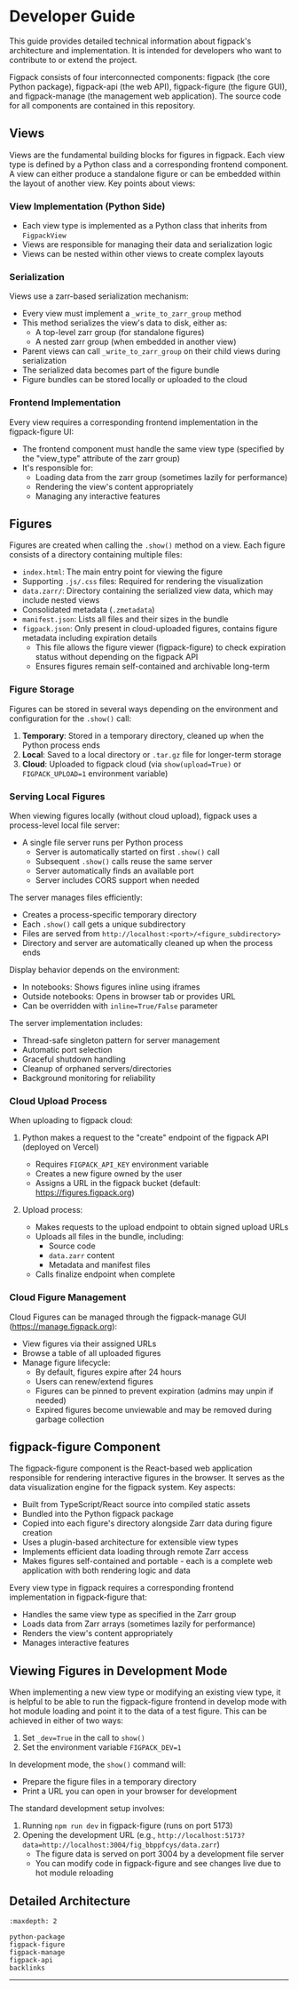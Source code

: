 # Developer Guide

This guide provides detailed technical information about figpack's architecture and implementation. It is intended for developers who want to contribute to or extend the project.

Figpack consists of four interconnected components: figpack (the core Python package), figpack-api (the web API), figpack-figure (the figure GUI), and figpack-manage (the management web application). The source code for all components are contained in this repository.

## Views

Views are the fundamental building blocks for figures in figpack. Each view type is defined by a Python class and a corresponding frontend component. A view can either produce a standalone figure or can be embedded within the layout of another view. Key points about views:

### View Implementation (Python Side)

- Each view type is implemented as a Python class that inherits from `FigpackView`
- Views are responsible for managing their data and serialization logic
- Views can be nested within other views to create complex layouts

### Serialization

Views use a zarr-based serialization mechanism:

- Every view must implement a `_write_to_zarr_group` method
- This method serializes the view's data to disk, either as:
  - A top-level zarr group (for standalone figures)
  - A nested zarr group (when embedded in another view)
- Parent views can call `_write_to_zarr_group` on their child views during serialization
- The serialized data becomes part of the figure bundle
- Figure bundles can be stored locally or uploaded to the cloud

### Frontend Implementation

Every view requires a corresponding frontend implementation in the figpack-figure UI:

- The frontend component must handle the same view type (specified by the "view_type" attribute of the zarr group)
- It's responsible for:
  - Loading data from the zarr group (sometimes lazily for performance)
  - Rendering the view's content appropriately
  - Managing any interactive features

## Figures

Figures are created when calling the `.show()` method on a view. Each figure consists of a directory containing multiple files:

- `index.html`: The main entry point for viewing the figure
- Supporting `.js/.css` files: Required for rendering the visualization
- `data.zarr/`: Directory containing the serialized view data, which may include nested views
- Consolidated metadata (`.zmetadata`)
- `manifest.json`: Lists all files and their sizes in the bundle
- `figpack.json`: Only present in cloud-uploaded figures, contains figure metadata including expiration details
  - This file allows the figure viewer (figpack-figure) to check expiration status without depending on the figpack API
  - Ensures figures remain self-contained and archivable long-term

### Figure Storage

Figures can be stored in several ways depending on the environment and configuration for the `.show()` call:

1. **Temporary**: Stored in a temporary directory, cleaned up when the Python process ends
2. **Local**: Saved to a local directory or `.tar.gz` file for longer-term storage
3. **Cloud**: Uploaded to figpack cloud (via `show(upload=True)` or `FIGPACK_UPLOAD=1` environment variable)

### Serving Local Figures

When viewing figures locally (without cloud upload), figpack uses a process-level local file server:

- A single file server runs per Python process
  - Server is automatically started on first `.show()` call
  - Subsequent `.show()` calls reuse the same server
  - Server automatically finds an available port
  - Server includes CORS support when needed

The server manages files efficiently:

- Creates a process-specific temporary directory
- Each `.show()` call gets a unique subdirectory
- Files are served from `http://localhost:<port>/<figure_subdirectory>`
- Directory and server are automatically cleaned up when the process ends

Display behavior depends on the environment:

- In notebooks: Shows figures inline using iframes
- Outside notebooks: Opens in browser tab or provides URL
- Can be overridden with `inline=True/False` parameter

The server implementation includes:

- Thread-safe singleton pattern for server management
- Automatic port selection
- Graceful shutdown handling
- Cleanup of orphaned servers/directories
- Background monitoring for reliability

### Cloud Upload Process

When uploading to figpack cloud:

1. Python makes a request to the "create" endpoint of the figpack API (deployed on Vercel)

   - Requires `FIGPACK_API_KEY` environment variable
   - Creates a new figure owned by the user
   - Assigns a URL in the figpack bucket (default: https://figures.figpack.org)

2. Upload process:
   - Makes requests to the upload endpoint to obtain signed upload URLs
   - Uploads all files in the bundle, including:
     - Source code
     - `data.zarr` content
     - Metadata and manifest files
   - Calls finalize endpoint when complete

### Cloud Figure Management

Cloud Figures can be managed through the figpack-manage GUI (https://manage.figpack.org):

- View figures via their assigned URLs
- Browse a table of all uploaded figures
- Manage figure lifecycle:
  - By default, figures expire after 24 hours
  - Users can renew/extend figures
  - Figures can be pinned to prevent expiration (admins may unpin if needed)
  - Expired figures become unviewable and may be removed during garbage collection

## figpack-figure Component

The figpack-figure component is the React-based web application responsible for rendering interactive figures in the browser. It serves as the data visualization engine for the figpack system. Key aspects:

- Built from TypeScript/React source into compiled static assets
- Bundled into the Python figpack package
- Copied into each figure's directory alongside Zarr data during figure creation
- Uses a plugin-based architecture for extensible view types
- Implements efficient data loading through remote Zarr access
- Makes figures self-contained and portable - each is a complete web application with both rendering logic and data

Every view type in figpack requires a corresponding frontend implementation in figpack-figure that:

- Handles the same view type as specified in the Zarr group
- Loads data from Zarr arrays (sometimes lazily for performance)
- Renders the view's content appropriately
- Manages interactive features

## Viewing Figures in Development Mode

When implementing a new view type or modifying an existing view type, it is helpful to be able to run the figpack-figure frontend in develop mode with hot module loading and point it to the data of a test figure. This can be achieved in either of two ways:

1. Set `_dev=True` in the call to `show()`
2. Set the environment variable `FIGPACK_DEV=1`

In development mode, the `show()` command will:

- Prepare the figure files in a temporary directory
- Print a URL you can open in your browser for development

The standard development setup involves:

1. Running `npm run dev` in figpack-figure (runs on port 5173)
2. Opening the development URL (e.g., `http://localhost:5173?data=http://localhost:3004/fig_bbppfcys/data.zarr`)
   - The figure data is served on port 3004 by a development file server
   - You can modify code in figpack-figure and see changes live due to hot module reloading

## Detailed Architecture

```{toctree}
:maxdepth: 2

python-package
figpack-figure
figpack-manage
figpack-api
backlinks
```

---
